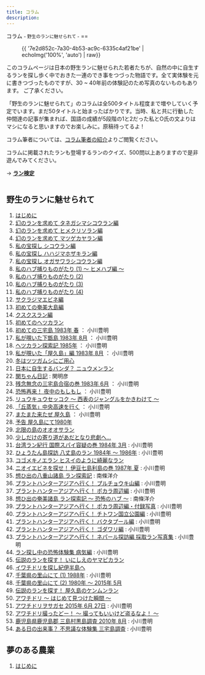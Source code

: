 ```yaml
---
title: コラム
description:
---
```

<link rel="stylesheet" href="/assets/stylesheets/news_column.css" />
<link rel="stylesheet" href="/assets/stylesheets/news.css" />
コラム <small>- 野生のランに魅せられて -</small>
==

<figure>
{{ '7e2d852c-7a30-4b53-ac9c-6335c4af21be' | echoImg('100%', 'auto') | raw}}
</figure>

このコラムページは日本の野生ランに魅せられた若者たちが、自然の中に自生するランを探し歩く中でおきた一連のでき事をつづった物語です。全て実体験を元に書きつづったものですが、30 ~ 40年前の体験記のため写真のないものもあります。
ご了承ください。

「野生のランに魅せられて」のコラムは全500タイトル程度まで増やしていく予定でいます。まだ50タイトルと始まったばかりです。当時、私と共に行動した仲間達の記事が集まれば、国語の成績が5段階の1と2だった私とO氏の文よりはマシになると思いますのでお楽しみに。原稿待ってるよ !

コラム筆者については、[コラム筆者の紹介](columns/authors/)よりご閲覧ください。

コラムに掲載されたランも登場するランのクイズ、500問以上ありますので是非遊んでみてください。

→ <b><a href="/play/orchid_exam">ラン検定</a></b>

<!-- <div id="column" class="cf">
  {% for article in articles %}
    <article>
    	<h1><a href="{{ article.path }}">{{ article.getContent(lang).plainTitle | raw }}</a></h1>
    </article>
  {% endfor %}
</div> -->

<div class="column">
  <section class="column_section">
    <h1 class="column_section_title">野生のランに魅せられて</h1>
    <ol class="column_section_list">
      <li class="column_section_list_item">
        <a href="/columns/introduction_for_column">はじめに</a>
      </li>
      <li class="column_section_list_item">
        <a href="/columns/adventure_for_tanegashimashikouran">幻のランを求めて タネガシマシコウラン編</a>
      </li>
      <li class="column_section_list_item">
        <a href="/columns/adventure_for_himekurisoran">幻のランを求めて ヒメクリソラン編</a>
      </li>
      <li class="column_section_list_item">
        <a href="/columns/adventure_for_matsugekayaran">幻のランを求めて マツゲカヤラン編</a>
      </li>
      <li class="column_section_list_item">
        <a href="/columns/adventure_for_shikouran">私の宝探し シコウラン編</a>
      </li>
      <li class="column_section_list_item">
        <a href="/columns/adventure_for_hahazimahozakiran">私の宝探し ハハジマホザキラン編</a>
      </li>
      <li class="column_section_list_item">
        <a href="/columns/adventure_for_ogasawarashikouran">私の宝探し オガサワラシコウラン編</a>
      </li>
      <li class="column_section_list_item">
        <a href="/columns/encounter_with_poison_snake_1">私のハブ捕りものがたり (1) ～ ヒメハブ編 ～</a>
      </li>
      <li class="column_section_list_item">
        <a href="/columns/encounter_with_poison_snake_2">私のハブ捕りものがたり (2)</a>
      </li>
      <li class="column_section_list_item">
        <a href="/columns/encounter_with_poison_snake_3">私のハブ捕りものがたり (3)</a>
      </li>
      <li class="column_section_list_item">
        <a href="/columns/encounter_with_poison_snake_4">私のハブ捕りものがたり (4)</a>
      </li>
      <li class="column_section_list_item">
        <a href="/columns/adventure_for_sakurajimaebine">サクラジマエビネ編</a>
      </li>
      <li class="column_section_list_item">
        <a href="/columns/adventure_for_kinoesasaran">初めての奄美大島編</a>
      </li>
      <li class="column_section_list_item">
        <a href="/columns/adventure_for_kusukusuran">クスクスラン編</a>
      </li>
      <li class="column_section_list_item">
        <a href="/columns/adventure_for_hetsukaran">初めてのへツカラン</a>
      </li>
      <li class="column_section_list_item">
        <a href="/columns/journey_to_miyakejima_in_Spring_1983">初めての三宅島 1983年 春</a> ： 小川豊明
      </li>
      <li class="column_section_list_item">
        <a href="/columns/journey_to_shimokoshikijima_in_August_1983">私が覗いた下甑島 1983年 8月</a> ： 小川豊明
      </li>
      <li class="column_section_list_item">
        <a href="/columns/adventure_for_hetsukaran_in_Spring_1985">ヘツカラン探索記 1985年</a> ： 小川豊明
      </li>
      <li class="column_section_list_item">
        <a href="/columns/journey_to_yakushima_in_August_1983">私が覗いた「屋久島」編 1983年 8月</a> ： 小川豊明
      </li>
      <li class="column_section_list_item">
        <a href="/columns/be_careful_with_tsutsugamushi">冬はツツガムシにご用心</a>
      </li>
      <li class="column_section_list_item">
        <a href="/columns/adventure_for_nyuumenran">日本に自生するバンダ？ ニュウメンラン</a>
      </li>
      <li class="column_section_list_item">
        <a href="/columns/seki_diary_in_1985_0302">関ちゃん日記</a> : 関明彦
      </li>
      <li class="column_section_list_item">
        <a href="/columns/journey_to_miyakezima_in_June_1983">残念無念の三宅島合宿の巻 1983年 6月</a> ： 小川豊明
      </li>
      <li class="column_section_list_item">
        <a href="/columns/journey_to_koshikijima_in_January_1984">恐怖再来！ 夜中のもしもし</a> ： 小川豊明
      </li>
      <li class="column_section_list_item">
        <a href="/columns/adventure_for_ryukyusekkoku">リュウキュウセッコク ～ 西表のジャングルをかきわけて ～</a>
      </li>
      <li class="column_section_list_item">
        <a href="/columns/journey_to_nagano_in_1984">「丘蒸気」中央高速を行く</a> ： 小川豊明
      </li>
      <li class="column_section_list_item">
        <a href="/columns/journey_to_yakushima_in_August_1984">またまた来たぜ 屋久島</a> ： 小川豊明
      </li>
      <li class="column_section_list_item">
        <a href="/columns/journey_to_yakushima_in_1980">予告 屋久島にて1980年</a>
      </li>
      <li class="column_section_list_item">
        <a href="/columns/adventure_for_oosaran">北限の島のオオオサラン</a>
      </li>
      <li class="column_section_list_item">
        <a href="/columns/goodbye_hustler250">少しだけの寄り道があだとなり悲劇へ…</a>
      </li>
      <li class="column_section_list_item">
        <a href="/columns/international_spying_1984_3">台湾ラン紀行 国際スパイ容疑の巻 1984年 3月</a> : 小川豊明
      </li>
      <li class="column_section_list_item">
        <a href="/columns/gourd_island_exploring_1984_85_86">ひょうたん島探訪 八丈島のラン 1984年 ～ 1986年</a> : 小川豊明
      </li>
      <li class="column_section_list_item">
        <a href="/columns/beautiful_liparis_elliptica">コゴメキノエラン ヒスイのように綺麗なラン</a>
      </li>
      <li class="column_section_list_item">
        <a href="/columns/search_for_nioiebine">ニオイエビネを探せ！ 伊豆七島利島の巻 1987年 夏</a> : 小川豊明
      </li>
      <li class="column_section_list_item">
        <a href="/columns/journey_to_yaeyamashotou">想ひ出の八重山諸島 ラン探索記</a> : 南條洋介
      </li>
      <li class="column_section_list_item">
        <a href="/columns/plant_hunter_in_asia_1">プラントハンターアジアへ行く！ プルチョウキ山編</a> : 小川豊明
      </li>
      <li class="column_section_list_item">
        <a href="/columns/plant_hunter_in_asia_2">プラントハンターアジアへ行く！ ポカラ周辺編</a> : 小川豊明
      </li>
      <li class="column_section_list_item">
        <a href="/columns/journey_to_amamishotou">想ひ出の奄美諸島 ラン探索記 ～ 恐怖のハブ ～</a> : 南條洋介
      </li>
      <li class="column_section_list_item">
        <a href="/columns/plant_hunter_in_asia_2_photos">プラントハンターアジアへ行く！ ポカラ周辺編・付録写真</a> : 小川豊明
      </li>
      <li class="column_section_list_item">
        <a href="/columns/plant_hunter_in_asia_3">プラントハンターアジアへ行く！ チトワン国立公園編</a> : 小川豊明
      </li>
      <li class="column_section_list_item">
        <a href="/columns/plant_hunter_in_asia_4">プラントハンターアジアへ行く！ バクタプール編</a> : 小川豊明
      </li>
      <li class="column_section_list_item">
        <a href="/columns/plant_hunter_in_asia_5">プラントハンターアジアへ行く！ ゴダワリ編</a> : 小川豊明
      </li>
      <li class="column_section_list_item">
        <a href="/columns/plant_hunter_in_asia_6">プラントハンターアジアへ行く！ ネパール探訪編 採取ラン写真集</a> : 小川豊明
      </li>
      <li class="column_section_list_item">
        <a href="/columns/fear_experiences_in_searching_for_orchid">ラン探し中の恐怖体験集 病気編</a> : 小川豊明
      </li>
      <li class="column_section_list_item">
        <a href="/columns/searching_for_yamapikaran">伝説のランを探す！ いにしえのヤマピカラン</a>
      </li>
      <li class="column_section_list_item">
        <a href="/columns/searching_for_iwachidori_in_kiihanto">イワチドリを探し紀伊半島へ</a>
      </li>
      <li class="column_section_list_item">
        <a href="/columns/country_hill_in_Chiba_1">千葉県の里山にて (1) 1988年</a> : 小川豊明
      </li>
      <li class="column_section_list_item">
        <a href="/columns/country_hill_in_Chiba_2">千葉県の里山にて (2) 1980年 ～ 2015年 5月</a>
      </li>
      <li class="column_section_list_item">
        <a href="/columns/searching_for_kenmunran">伝説のランを探す！ 屋久島のケンムンラン</a>
      </li>
      <li class="column_section_list_item">
        <a href="/columns/encounter_with_awachidori_at_first_sight">アワチドリ ～ はじめて見つけた瞬間 ～</a>
      </li>
      <li class="column_section_list_item">
        <a href="/columns/searching_for_awachidori">アワチドリヲサガセ 2015年 6月 27日</a> : 小川豊明
      </li>
      <li class="column_section_list_item">
        <a href="/columns/taking_a_photo_of_awachidori">アワチドリ撮ったどー！ ～ 撮ってもいいけど盗るなよ！ ～</a>
      </li>
      <li class="column_section_list_item">
        <a href="/columns/kuroshima_investigation_symbol">鹿児島県鹿児島郡 三島村黒島調査 2010年 8月</a> : 小川豊明
      </li>
      <li class="column_section_list_item">
        <a href="/columns/strange_experience_in_miyakejima">ある日の出来事？ 不思議な体験集 三宅島調査</a> : 小川豊明
      </li>
    </ol>
  </section>
  <section class="column_section">
    <h1 class="column_section_title">夢のある農業</h1>
    <ol class="column_section_list">
      <li class="column_section_list_item">
        <a href="/columns/introduction_for_column_second">はじめに</a>
      </li>
    </ol>
  </section>
</div>
